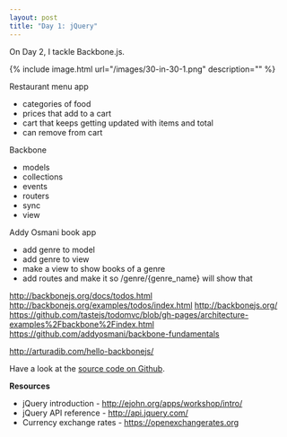 ```yaml
---
layout: post
title: "Day 1: jQuery"
---
```


On Day 2, I tackle Backbone.js.

{% include 	image.html url="/images/30-in-30-1.png" description="" %}

Restaurant menu app
- categories of food
- prices that add to a cart
- cart that keeps getting updated with items and total
- can remove from cart



Backbone
- models
- collections
- events
- routers
- sync
- view


Addy Osmani book app
- add genre to model
- add genre to view
- make a view to show books of a genre
- add routes and make it so /genre/{genre_name} will show that



http://backbonejs.org/docs/todos.html
http://backbonejs.org/examples/todos/index.html
http://backbonejs.org/
https://github.com/tastejs/todomvc/blob/gh-pages/architecture-examples%2Fbackbone%2Findex.html
https://github.com/addyosmani/backbone-fundamentals


http://arturadib.com/hello-backbonejs/



Have a look at the [source code on Github](https://github.com/kannan-chandra/30-in-30/tree/master/day-1-jquery).

**Resources**

- jQuery introduction - http://ejohn.org/apps/workshop/intro/
- jQuery API reference - http://api.jquery.com/
- Currency exchange rates - https://openexchangerates.org
